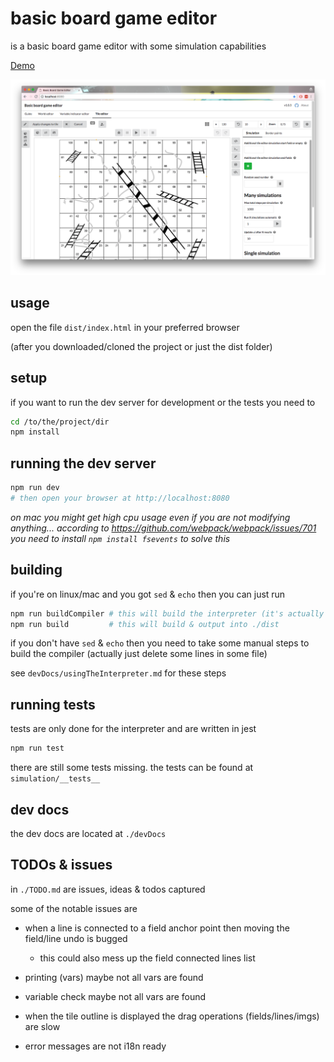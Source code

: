 # basic board game editor

is a basic board game editor with some simulation capabilities

[Demo](https://janisdd.github.io/basic-board-game-editor/)

![Screenshot](screenshot.png)

## usage

open the file `dist/index.html` in your preferred browser

(after you downloaded/cloned the project or just the dist folder)


## setup

if you want to run the dev server for development or the tests you need to

```bash
cd /to/the/project/dir
npm install
```

## running the dev server

```bash
npm run dev
# then open your browser at http://localhost:8080
```

*on mac you might get high cpu usage even if you are not modifying anything...*
*according to https://github.com/webpack/webpack/issues/701 you need to install `npm install fsevents` to solve this*

## building

if you're on linux/mac and you got `sed` & `echo` then you can just run

```bash
npm run buildCompiler # this will build the interpreter (it's actually not a compiler but like to call is so)
npm run build         # this will build & output into ./dist
```

if you don't have `sed` & `echo` then you need to take some manual steps to build the compiler (actually just delete some lines in some file)

see `devDocs/usingTheInterpreter.md` for these steps

## running tests

tests are only done for the interpreter and are written in jest

```bash
npm run test
```

there are still some tests missing.
the tests can be found at `simulation/__tests__`

## dev docs

the dev docs are located at `./devDocs`

## TODOs & issues

in `./TODO.md` are issues, ideas & todos captured

some of the notable issues are


- when a line is connected to a field anchor point then moving the field/line undo is bugged
  - this could also mess up the field connected lines list

- printing (vars) maybe not all vars are found

- variable check maybe not all vars are found

- when the tile outline is displayed the drag operations (fields/lines/imgs) are slow

- error messages are not i18n ready
